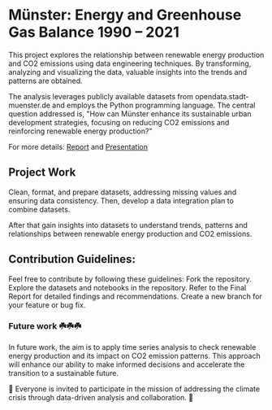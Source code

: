 #  Münster: Energy and Greenhouse Gas Balance 1990 – 2021



This project explores the relationship between renewable energy production and CO2 emissions using data engineering techniques. By transforming, analyzing and visualizing the data, valuable insights into the trends and patterns are obtained. 


The analysis leverages publicly available datasets from opendata.stadt-muenster.de and employs the Python programming language. The central question addressed is, "How can Münster enhance its sustainable urban development strategies, focusing on reducing CO2 emissions and reinforcing renewable energy production?"

For more details:
[Report](https://github.com/AsmaFarag95/made-template/blob/main/project/report.ipynb)
and [Presentation](https://github.com/AsmaFarag95/made-template/blob/main/project/slides.pdf)

## Project Work

Clean, format, and prepare datasets, addressing missing values and ensuring data consistency.
Then, develop a data integration plan to combine datasets.
 
After that gain insights into datasets to understand trends, patterns and relationships between renewable energy production and CO2 emissions. 
 
 
 
## Contribution Guidelines:

Feel free to contribute by following these guidelines:
Fork the repository.
Explore the datasets and notebooks in the repository.
Refer to the Final Report for detailed findings and recommendations.
Create a new branch for your feature or bug fix.


### Future work ☘️☘️☘️


In future work, the aim is to apply time series analysis to check renewable energy production and its impact on CO2 emission patterns. This approach will enhance our ability to make informed decisions and accelerate the transition to a sustainable future.

🌟  Everyone is invited to participate in the  mission of addressing the climate crisis through data-driven analysis and collaboration. 🌟 
 
